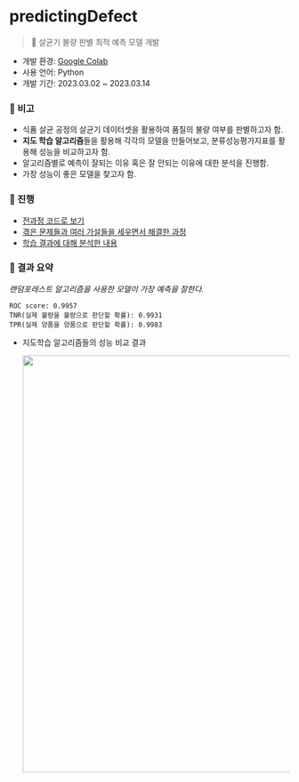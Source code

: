 # predictingDefect
> 🦠 살균기 불량 판별 최적 예측 모델 개발

- 개발 환경: [Google Colab](https://colab.research.google.com/drive/1VYaNFpjZ4k29XI5_N5IISbdFYp6q6BMO?usp=sharing)
- 사용 언어: Python
- 개발 기간: 2023.03.02 ~ 2023.03.14


### 🙌 비고

- 식품 살균 공정의 살균기 데이터셋을 활용하여 품질의 불량 여부를 판별하고자 함.
- **지도 학습 알고리즘**들을 활용해 각각의 모델을 만들어보고, 분류성능평가지표를 활용해 성능을 비교하고자 함.
- 알고리즘별로 예측이 잘되는 이유 혹은 잘 안되는 이유에 대한 분석을 진행함.
- 가장 성능이 좋은 모델을 찾고자 함.

### 🙌 진행
- [전과정 코드로 보기](https://github.com/YeoJiSu/Predicting-Defect/blob/main/predictingDefect.ipynb)
- [겪은 문제들과 여러 가설들을 세우면서 해결한 과정](https://github.com/YeoJiSu/Predicting-Defect/issues/3)
- [학습 결과에 대해 분석한 내용](https://github.com/YeoJiSu/Predicting-Defect/issues/4)

### 🙌 결과 요약
_랜덤포레스트 알고리즘을 사용한 모델이 가장 예측을 잘한다._

    ROC score: 0.9957
    TNR(실제 불량을 불량으로 판단할 확률): 0.9931
    TPR(실제 양품을 양품으로 판단할 확률): 0.9983

- 지도학습 알고리즘들의 성능 비교 결과

   <img src="https://user-images.githubusercontent.com/76769044/224890525-ba3f7d1e-2bfd-4d2e-90b1-adeaba7d4038.png" width="750"/>

